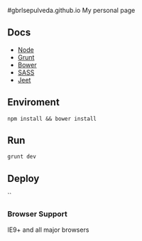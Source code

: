 #gbrlsepulveda.github.io
My personal page

## Docs
- [Node](https://nodejs.org/)
- [Grunt](http://gruntjs.com/)
- [Bower](http://bower.io/)
- [SASS](http://sass-lang.com/)
- [Jeet](http://jeet.gs)

## Enviroment
`npm install && bower install`

## Run

`grunt dev`

## Deploy

``

### Browser Support
IE9+ and all major browsers
